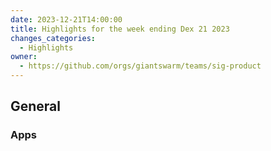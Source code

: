 ```yaml
---
date: 2023-12-21T14:00:00
title: Highlights for the week ending Dex 21 2023
changes_categories:
  - Highlights
owner:
  - https://github.com/orgs/giantswarm/teams/sig-product
---
```

## General


### Apps
